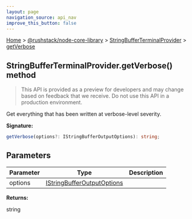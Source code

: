 ```yaml
---
layout: page
navigation_source: api_nav
improve_this_button: false
---
```



[Home](./index.md) &gt; [@rushstack/node-core-library](./node-core-library.md) &gt; [StringBufferTerminalProvider](./node-core-library.stringbufferterminalprovider.md) &gt; [getVerbose](./node-core-library.stringbufferterminalprovider.getverbose.md)

## StringBufferTerminalProvider.getVerbose() method

> This API is provided as a preview for developers and may change based on feedback that we receive. Do not use this API in a production environment.
>

Get everything that has been written at verbose-level severity.

<b>Signature:</b>

```typescript
getVerbose(options?: IStringBufferOutputOptions): string;
```

## Parameters

|  Parameter | Type | Description |
|  --- | --- | --- |
|  options | [IStringBufferOutputOptions](./node-core-library.istringbufferoutputoptions.md) |  |

<b>Returns:</b>

string

